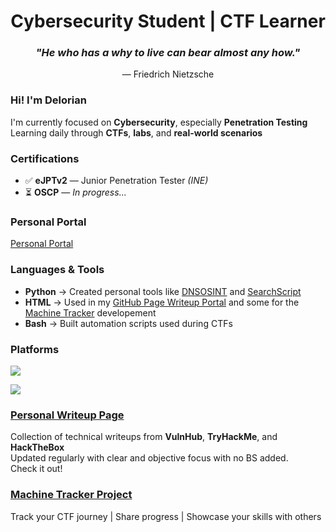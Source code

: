 
<h1 align="center">Cybersecurity Student | CTF Learner</h1>

<h3 align="center"><em>"He who has a why to live can bear almost any how."</em></h3>
<p align="center">— Friedrich Nietzsche</p>


### Hi! I'm Delorian

I'm currently focused on **Cybersecurity**, especially **Penetration Testing**  
Learning daily through **CTFs**, **labs**, and **real-world scenarios**  

### Certifications

- ✅ **eJPTv2** — Junior Penetration Tester *(INE)*  
- ⏳ **OSCP** — *In progress...*

### Personal Portal
[Personal Portal](deloriancs.github.io)

### Languages & Tools

- **Python** → Created personal tools like [DNSOSINT](https://github.com/DelorianCS/dns-osint) and [SearchScript](https://github.com/DelorianCS/search-script)  
- **HTML** → Used in my [GitHub Page Writeup Portal](https://deloriancs.github.io) and some for the [Machine Tracker](https://machinetracker.lovable.app) developement
- **Bash** → Built automation scripts used during CTFs  


### Platforms

<p>
  <a href="https://tryhackme.com/p/DelorianCS" target="_blank"><img src="https://img.shields.io/badge/TryHackMe-DelorianCS-red?logo=tryhackme" /></a>
  
  <a href="https://app.hackthebox.com/profile/2378119" target="_blank"><img src="https://img.shields.io/badge/HackTheBox-Delorian666-brightgreen?logo=hackthebox" /></a>
  


### [Personal Writeup Page](https://delorian.gitbook.io/writeups/)

Collection of technical writeups from **VulnHub**, **TryHackMe**, and **HackTheBox**  
Updated regularly with clear and objective focus with no BS added.            
Check it out!

### [Machine Tracker Project](https://machinetracker.lovable.app)

Track your CTF journey | Share progress | Showcase your skills with others
